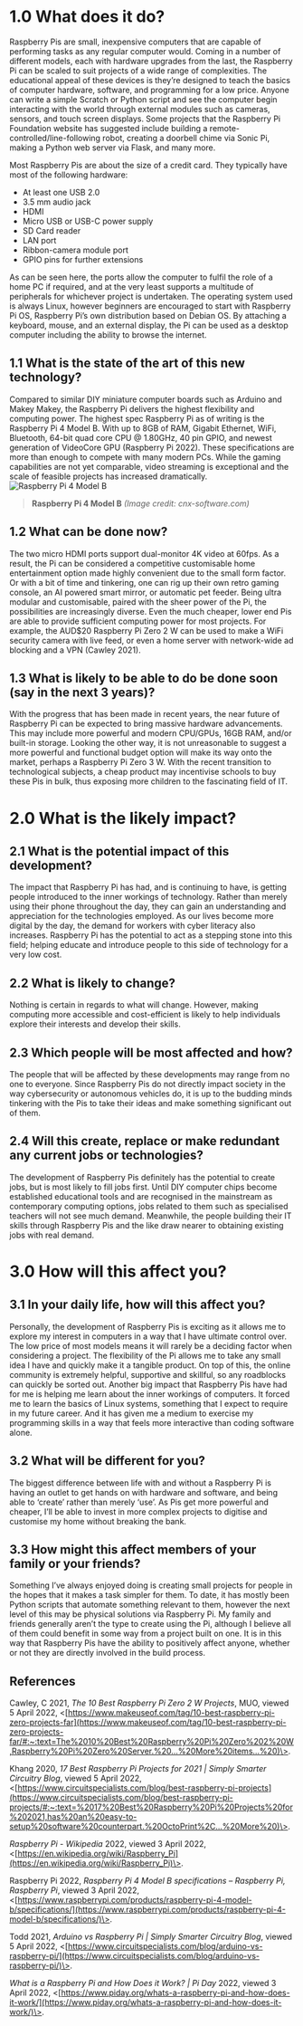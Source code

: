 # 1.0 What does it do?
Raspberry Pis are small, inexpensive computers that are capable of performing tasks as any regular computer would. Coming in a number of different models, each with hardware upgrades from the last, the Raspberry Pi can be scaled to suit projects of a wide range of complexities. The educational appeal of these devices is they’re designed to teach the basics of computer hardware, software, and programming for a low price. Anyone can write a simple Scratch or Python script and see the computer begin interacting with the world through external modules such as cameras, sensors, and touch screen displays. Some projects that the Raspberry Pi Foundation website has suggested include building a remote-controlled/line-following robot, creating a doorbell chime via Sonic Pi, making a Python web server via Flask, and many more.
 
Most Raspberry Pis are about the size of a credit card. They typically have most of the following hardware:
* At least one USB 2.0
* 3.5 mm audio jack
* HDMI
* Micro USB or USB-C power supply
* SD Card reader
* LAN port
* Ribbon-camera module port
* GPIO pins for further extensions
 
As can be seen here, the ports allow the computer to fulfil the role of a home PC if required, and at the very least supports a multitude of peripherals for whichever project is undertaken. The operating system used is always Linux, however beginners are encouraged to start with Raspberry Pi OS, Raspberry Pi’s own distribution based on Debian OS. By attaching a keyboard, mouse, and an external display, the Pi can be used as a desktop computer including the ability to browse the internet.
 
## 1.1 What is the state of the art of this new technology?
Compared to similar DIY miniature computer boards such as Arduino and Makey Makey, the Raspberry Pi delivers the highest flexibility and computing power. The highest spec Raspberry Pi as of writing is the Raspberry Pi 4 Model B. With up to 8GB of RAM, Gigabit Ethernet, WiFi, Bluetooth, 64-bit quad core CPU @ 1.80GHz, 40 pin GPIO, and newest generation of VideoCore GPU (Raspberry Pi 2022). These specifications are more than enough to compete with many modern PCs. While the gaming capabilities are not yet comparable, video streaming is exceptional and the scale of feasible projects has increased dramatically.
![Raspberry Pi 4 Model B](/assets/res/img/technologies/raspberrypi/pi4modelb.jpg)
> **Raspberry Pi 4 Model B** *(Image credit: cnx-software.com)*

## 1.2 What can be done now?
The two micro HDMI ports support dual-monitor 4K video at 60fps. As a result, the Pi can be considered a competitive customisable home entertainment option made highly convenient due to the small form factor. Or with a bit of time and tinkering, one can rig up their own retro gaming console, an AI powered smart mirror, or automatic pet feeder. Being ultra modular and customisable, paired with the sheer power of the Pi, the possibilities are increasingly diverse. Even the much cheaper, lower end Pis are able to provide sufficient computing power for most projects. For example, the AUD$20 Raspberry Pi Zero 2 W can be used to make a WiFi security camera with live feed, or even a home server with network-wide ad blocking and a VPN (Cawley 2021).
 
## 1.3 What is likely to be able to do be done soon (say in the next 3 years)?
With the progress that has been made in recent years, the near future of Raspberry Pi can be expected to bring massive hardware advancements. This may include more powerful and modern CPU/GPUs, 16GB RAM, and/or built-in storage. Looking the other way, it is not unreasonable to suggest a more powerful and functional budget option will make its way onto the market, perhaps a Raspberry Pi Zero 3 W. With the recent transition to technological subjects, a cheap product may incentivise schools to buy these Pis in bulk, thus exposing more children to the fascinating field of IT.
 
# 2.0 What is the likely impact?
## 2.1 What is the potential impact of this development?
The impact that Raspberry Pi has had, and is continuing to have, is getting people introduced to the inner workings of technology. Rather than merely using their phone throughout the day, they can gain an understanding and appreciation for the technologies employed. As our lives become more digital by the day, the demand for workers with cyber literacy also increases. Raspberry Pi has the potential to act as a stepping stone into this field; helping educate and introduce people to this side of technology for a very low cost.
 
## 2.2 What is likely to change?
Nothing is certain in regards to what will change. However, making computing more accessible and cost-efficient is likely to help individuals explore their interests and develop their skills.
 
## 2.3 Which people will be most affected and how?
The people that will be affected by these developments may range from no one to everyone. Since Raspberry Pis do not directly impact society in the way cybersecurity or autonomous vehicles do, it is up to the budding minds tinkering with the Pis to take their ideas and make something significant out of them.
 
## 2.4 Will this create, replace or make redundant any current jobs or technologies?
The development of Raspberry Pis definitely has the potential to create jobs, but is most likely to fill jobs first. Until DIY computer chips become established educational tools and are recognised in the mainstream as contemporary computing options, jobs related to them such as specialised teachers will not see much demand. Meanwhile, the people building their IT skills through Raspberry Pis and the like draw nearer to obtaining existing jobs with real demand.
 
# 3.0 How will this affect you?
## 3.1 In your daily life, how will this affect you?
Personally, the development of Raspberry Pis is exciting as it allows me to explore my interest in computers in a way that I have ultimate control over. The low price of most models means it will rarely be a deciding factor when considering a project. The flexibility of the Pi allows me to take any small idea I have and quickly make it a tangible product. On top of this, the online community is extremely helpful, supportive and skillful, so any roadblocks can quickly be sorted out. Another big impact that Raspberry Pis have had for me is helping me learn about the inner workings of computers. It forced me to learn the basics of Linux systems, something that I expect to require in my future career. And it has given me a medium to exercise my programming skills in a way that feels more interactive than coding software alone.
 
## 3.2 What will be different for you?
The biggest difference between life with and without a Raspberry Pi is having an outlet to get hands on with hardware and software, and being able to ‘create’ rather than merely ‘use’. As Pis get more powerful and cheaper, I’ll be able to invest in more complex projects to digitise and customise my home without breaking the bank.
 
## 3.3 How might this affect members of your family or your friends?
Something I’ve always enjoyed doing is creating small projects for people in the hopes that it makes a task simpler for them. To date, it has mostly been Python scripts that automate something relevant to them, however the next level of this may be physical solutions via Raspberry Pi. My family and friends generally aren’t the type to create using the Pi, although I believe all of them could benefit in some way from a project built on one. It is in this way that Raspberry Pis have the ability to positively affect anyone, whether or not they are directly involved in the build process.

## References

Cawley, C 2021, *The 10 Best Raspberry Pi Zero 2 W Projects*, MUO, viewed 5 April 2022, \<[https://www.makeuseof.com/tag/10-best-raspberry-pi-zero-projects-far](https://www.makeuseof.com/tag/10-best-raspberry-pi-zero-projects-far/#:~:text=The%2010%20Best%20Raspberry%20Pi%20Zero%202%20W,Raspberry%20Pi%20Zero%20Server.%20...%20More%20items...%20)\>.

Khang 2020, *17 Best Raspberry Pi Projects for 2021 | Simply Smarter Circuitry Blog*, viewed 5 April 2022, \<[https://www.circuitspecialists.com/blog/best-raspberry-pi-projects](https://www.circuitspecialists.com/blog/best-raspberry-pi-projects/#:~:text=%2017%20Best%20Raspberry%20Pi%20Projects%20for%202021,has%20an%20easy-to-setup%20software%20counterpart.%20OctoPrint%2C...%20More%20)\>.

*Raspberry Pi - Wikipedia* 2022, viewed 3 April 2022, \<[https://en.wikipedia.org/wiki/Raspberry_Pi](https://en.wikipedia.org/wiki/Raspberry_Pi)\>.

Raspberry Pi 2022, *Raspberry Pi 4 Model B specifications – Raspberry Pi, Raspberry Pi*, viewed 3 April 2022, \<[https://www.raspberrypi.com/products/raspberry-pi-4-model-b/specifications/](https://www.raspberrypi.com/products/raspberry-pi-4-model-b/specifications/)\>.

Todd 2021, *Arduino vs Raspberry Pi | Simply Smarter Circuitry Blog*, viewed 5 April 2022, \<[https://www.circuitspecialists.com/blog/arduino-vs-raspberry-pi/](https://www.circuitspecialists.com/blog/arduino-vs-raspberry-pi/)\>.

*What is a Raspberry Pi and How Does it Work? | Pi Day* 2022, viewed 3 April 2022, \<[https://www.piday.org/whats-a-raspberry-pi-and-how-does-it-work/](https://www.piday.org/whats-a-raspberry-pi-and-how-does-it-work/)\>.
